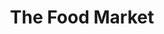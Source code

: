 ---
title: "The Food Market"
url: /ciudad-autonoma-de-buenos-aires/the-food-market/
shop: alimentación sana
---